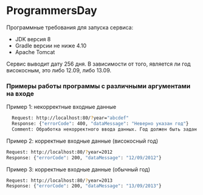 # ProgrammersDay

Программные требования для запуска сервиса:
- JDK версия 8
- Gradle версии не ниже 4.10
- Apache Tomcat

Сервис выводит дату 256 дня.
В зависимости от того, является ли год високосным, это либо 12.09, либо 13.09.

### Примеры работы программы с различными аргументами на входе ###

Пример 1: некорректные входные данные
```sh
  Request: http://localhost:80/?year="abcdef"
  Response: {"errorCode": 400, "dataMessage": "Неверно указан год"}
  Comment: Обработка некорректного ввода данных. Год должен быть задан числом от 0 до 9999.
```
Пример 2: корректные входные данные (високосный год)
```sh
Request: http://localhost:80/?year=2012
Response: {"errorCode": 200, "dataMessage": "12/09/2012"}
```

Пример 3: корректные входные данные (обычный год)
```sh
Request: http://localhost:80/?year=2013
Response: {"errorCode": 200, "dataMessage": "13/09/2013"}
```
